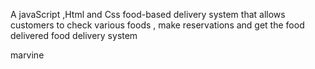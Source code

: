 A javaScript ,Html and Css food-based delivery system that allows customers to check various foods  , make reservations and get the food delivered 
food delivery system

marvine
